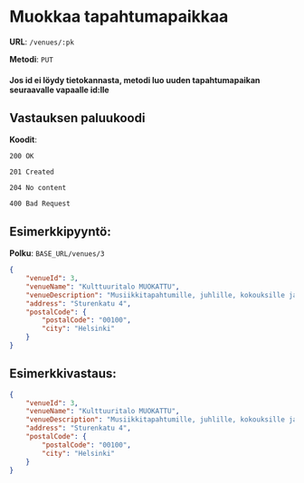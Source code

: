 # Muokkaa tapahtumapaikkaa

**URL**: `/venues/:pk`

**Metodi**: `PUT`

#### Jos id ei löydy tietokannasta, metodi luo uuden tapahtumapaikan seuraavalle vapaalle id:lle

## Vastauksen paluukoodi

**Koodit**:

`200 OK`

`201 Created`

`204 No content`

`400 Bad Request`

## Esimerkkipyyntö:

**Polku**: `BASE_URL/venues/3`

```json
{
    "venueId": 3,
    "venueName": "Kulttuuritalo MUOKATTU",
    "venueDescription": "Musiikkitapahtumille, juhlille, kokouksille ja gaaloille",
    "address": "Sturenkatu 4",
    "postalCode": {
        "postalCode": "00100",
        "city": "Helsinki"
    }
}

```
## Esimerkkivastaus:

```json
{
    "venueId": 3,
    "venueName": "Kulttuuritalo MUOKATTU",
    "venueDescription": "Musiikkitapahtumille, juhlille, kokouksille ja gaaloille",
    "address": "Sturenkatu 4",
    "postalCode": {
        "postalCode": "00100",
        "city": "Helsinki"
    }
}

```

